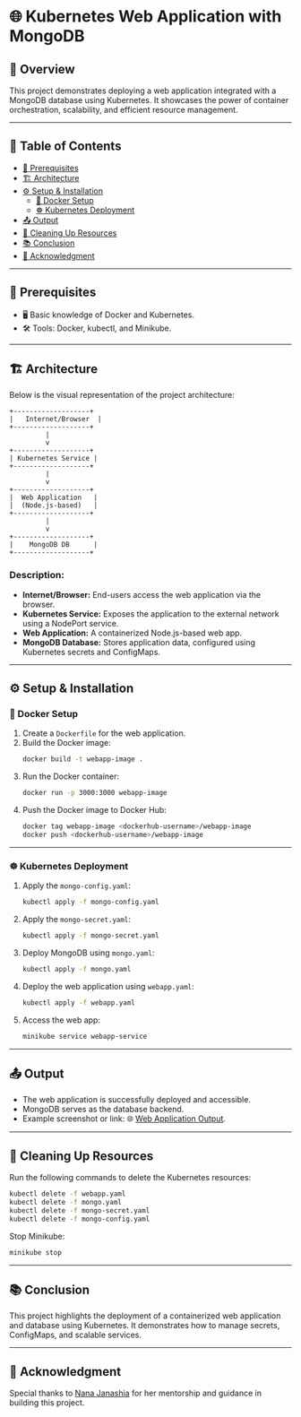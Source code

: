# 🌐 Kubernetes Web Application with MongoDB

## 📝 Overview
This project demonstrates deploying a web application integrated with a MongoDB database using Kubernetes. It showcases the power of container orchestration, scalability, and efficient resource management.

---

## 📑 Table of Contents
- [🌟 Prerequisites](#-prerequisites)
- [🏗️ Architecture](#️-architecture)
- [⚙️ Setup & Installation](#️-setup--installation)
  - [🐳 Docker Setup](#-docker-setup)
  - [☸️ Kubernetes Deployment](#️-kubernetes-deployment)
- [📤 Output](#-output)
- [🧹 Cleaning Up Resources](#-cleaning-up-resources)
- [📚 Conclusion](#-conclusion)
- [🙏 Acknowledgment](#-acknowledgment)

---

## 🌟 Prerequisites
- 🖥️ Basic knowledge of Docker and Kubernetes.
- 🛠️ Tools: Docker, kubectl, and Minikube.

---

## 🏗️ Architecture
Below is the visual representation of the project architecture:

```plaintext
+-------------------+
|   Internet/Browser  |
+-------------------+
         |
         v
+-------------------+
| Kubernetes Service |
+-------------------+
         |
         v
+-------------------+
|  Web Application   |
|  (Node.js-based)   |
+-------------------+
         |
         v
+-------------------+
|    MongoDB DB      |
+-------------------+
```
### Description:
- **Internet/Browser:** End-users access the web application via the browser.
- **Kubernetes Service:** Exposes the application to the external network using a NodePort service.
- **Web Application:** A containerized Node.js-based web app.
- **MongoDB Database:** Stores application data, configured using Kubernetes secrets and ConfigMaps.

---

## ⚙️ Setup & Installation
### 🐳 Docker Setup
1. Create a `Dockerfile` for the web application.
2. Build the Docker image:
   ```bash
   docker build -t webapp-image .
   ```
3. Run the Docker container:
   ```bash
   docker run -p 3000:3000 webapp-image
   ```
4. Push the Docker image to Docker Hub:
   ```bash
   docker tag webapp-image <dockerhub-username>/webapp-image
   docker push <dockerhub-username>/webapp-image
   ```

---

### ☸️ Kubernetes Deployment
1. Apply the `mongo-config.yaml`:
   ```bash
   kubectl apply -f mongo-config.yaml
   ```
2. Apply the `mongo-secret.yaml`:
   ```bash
   kubectl apply -f mongo-secret.yaml
   ```
3. Deploy MongoDB using `mongo.yaml`:
   ```bash
   kubectl apply -f mongo.yaml
   ```
4. Deploy the web application using `webapp.yaml`:
   ```bash
   kubectl apply -f webapp.yaml
   ```
5. Access the web app:
   ```bash
   minikube service webapp-service
   ```

---

## 📤 Output
- The web application is successfully deployed and accessible.
- MongoDB serves as the database backend.
- Example screenshot or link: 🌐 [Web Application Output](#).

---

## 🧹 Cleaning Up Resources
Run the following commands to delete the Kubernetes resources:
```bash
kubectl delete -f webapp.yaml
kubectl delete -f mongo.yaml
kubectl delete -f mongo-secret.yaml
kubectl delete -f mongo-config.yaml
```
Stop Minikube:
```bash
minikube stop
```

---

## 📚 Conclusion
This project highlights the deployment of a containerized web application and database using Kubernetes. It demonstrates how to manage secrets, ConfigMaps, and scalable services.

---

## 🙏 Acknowledgment
Special thanks to [Nana Janashia](https://www.linkedin.com/in/nanajanashia/) for her mentorship and guidance in building this project.
